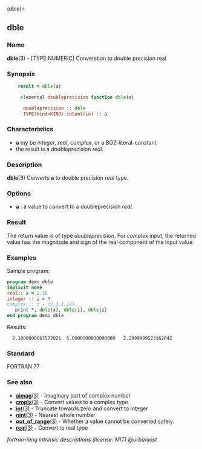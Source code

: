 (dble)=
## dble

### **Name**

**dble**(3) - \[TYPE:NUMERIC\] Converstion to double precision real

### **Synopsis**

```fortran
    result = dble(a)
```

```fortran
     elemental doubleprecision function dble(a)

      doubleprecision :: dble
      TYPE(kind=KIND),intent(in) :: a
```

### **Characteristics**

- **a** my be _integer_, _real_, _complex_, or a BOZ-literal-constant
- the result is a doubleprecision _real_.

### **Description**

**dble**(3) Converts **a** to double precision _real_ type.

### **Options**

- **a**
  : a value to convert to a doubleprecision _real_.

### **Result**

The return value is of type _doubleprecision_. For _complex_ input,
the returned value has the magnitude and sign of the real component
of the input value.

### **Examples**

Sample program:

```fortran
program demo_dble
implicit none
real:: x = 2.18
integer :: i = 5
complex :: z = (2.3,1.14)
   print *, dble(x), dble(i), dble(z)
end program demo_dble
```

Results:

```text
  2.1800000667572021  5.0000000000000000   2.2999999523162842
```

### **Standard**

FORTRAN 77

### **See also**

- [**aimag**(3)](#aimag) - Imaginary part of complex number
- [**cmplx**(3)](#cmplx) - Convert values to a complex type
- [**int**(3)](#int) - Truncate towards zero and convert to integer
- [**nint**(3)](#nint) - Nearest whole number
- [**out_of_range**(3)](#out_of_range) - Whether a value cannot be converted safely.
- [**real**(3)](#real) - Convert to real type

_fortran-lang intrinsic descriptions (license: MIT) \@urbanjost_
